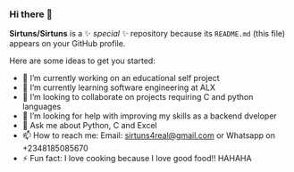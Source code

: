 ### Hi there 👋

**Sirtuns/Sirtuns** is a ✨ _special_ ✨ repository because its `README.md` (this file) appears on your GitHub profile.

Here are some ideas to get you started:

- 🔭 I’m currently working on an educational self project
- 🌱 I’m currently learning software engineering at ALX
- 👯 I’m looking to collaborate on projects requiring C and python languages
- 🤔 I’m looking for help with improving my skills as a backend dveloper
- 💬 Ask me about Python, C and Excel
- 📫 How to reach me: Email: sirtuns4real@gmail.com or Whatsapp on +2348185085670
- ⚡ Fun fact: I love cooking because I love good food!! HAHAHA
